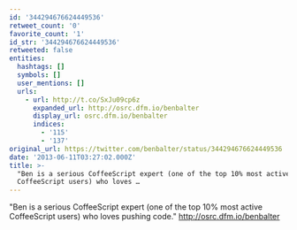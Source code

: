 ```yaml
---
id: '344294676624449536'
retweet_count: '0'
favorite_count: '1'
id_str: '344294676624449536'
retweeted: false
entities:
  hashtags: []
  symbols: []
  user_mentions: []
  urls:
    - url: http://t.co/SxJu09cp6z
      expanded_url: http://osrc.dfm.io/benbalter
      display_url: osrc.dfm.io/benbalter
      indices:
        - '115'
        - '137'
original_url: https://twitter.com/benbalter/status/344294676624449536
date: '2013-06-11T03:27:02.000Z'
title: >-
  "Ben is a serious CoffeeScript expert (one of the top 10% most active
  CoffeeScript users) who loves …
---
```


"Ben is a serious CoffeeScript expert (one of the top 10% most active CoffeeScript users) who loves pushing code." http://osrc.dfm.io/benbalter